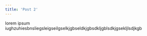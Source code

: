 ```yaml
---
title: 'Post 2'
---
```


lorem ipsum iughzuhiesbnsliegsleigseilgselkjgbseldkjgbsdkljgblsdkjgsekljlsdjkgb

